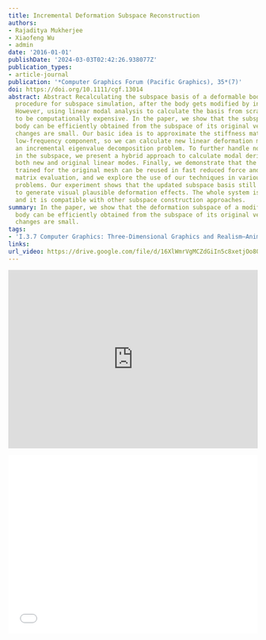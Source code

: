 ```yaml
---
title: Incremental Deformation Subspace Reconstruction
authors:
- Rajaditya Mukherjee
- Xiaofeng Wu
- admin
date: '2016-01-01'
publishDate: '2024-03-03T02:42:26.938077Z'
publication_types:
- article-journal
publication: '*Computer Graphics Forum (Pacific Graphics), 35*(7)'
doi: https://doi.org/10.1111/cgf.13014
abstract: Abstract Recalculating the subspace basis of a deformable body is a mandatory
  procedure for subspace simulation, after the body gets modified by interactive applications.
  However, using linear modal analysis to calculate the basis from scratch is known
  to be computationally expensive. In the paper, we show that the subspace of a modified
  body can be efficiently obtained from the subspace of its original version, if mesh
  changes are small. Our basic idea is to approximate the stiffness matrix by its
  low-frequency component, so we can calculate new linear deformation modes by solving
  an incremental eigenvalue decomposition problem. To further handle nonlinear deformations
  in the subspace, we present a hybrid approach to calculate modal derivatives from
  both new and original linear modes. Finally, we demonstrate that the cubature samples
  trained for the original mesh can be reused in fast reduced force and stiffness
  matrix evaluation, and we explore the use of our techniques in various simulation
  problems. Our experiment shows that the updated subspace basis still allows a simulator
  to generate visual plausible deformation effects. The whole system is efficient
  and it is compatible with other subspace construction approaches.
summary: In the paper, we show that the deformation subspace of a modified
  body can be efficiently obtained from the subspace of its original version, if mesh
  changes are small.
tags:
- 'I.3.7 Computer Graphics: Three-Dimensional Graphics and Realism—Animation'
links:
url_video: https://drive.google.com/file/d/16XlWmrVgMCZdGiIn5c8xetjOo8QW1YaQ/view
---
```


<p align="center">
<iframe width="100%" height="360" src="https://www.youtube.com/embed/SuzV_rpSOfY?si=-yiT0V0UEau0iNdH" title="YouTube video player" frameborder="0" allow="accelerometer; autoplay; clipboard-write; encrypted-media; gyroscope; picture-in-picture; web-share" allowfullscreen></iframe>
</p>
<p align="center">
<iframe width="100%" height="360" src="//player.bilibili.com/player.html?aid=552833148&bvid=BV1ui4y1X77c&cid=563614344&p=1" scrolling="no" border="0" frameborder="no" framespacing="0" allowfullscreen="true"> </iframe>
</p>
